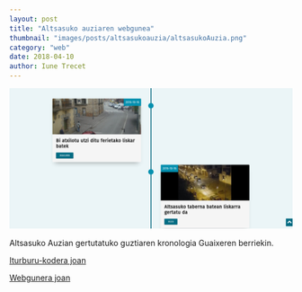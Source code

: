 ```yaml
---
layout: post
title: "Altsasuko auziaren webgunea"
thumbnail: "images/posts/altsasukoauzia/altsasukoAuzia.png"
category: "web"
date: 2018-04-10
author: Iune Trecet
---
```


<img src="/images/posts/altsasukoauzia/altsasukoAuzia_web.png" alt="Altsasuko auzia">

Altsasuko Auzian gertutatuko guztiaren kronologia Guaixeren berriekin.

<a class="goProject {{ page.category }}" href="https://github.com/Guaixe/AltsasukoAuzia">Iturburu-kodera joan</a>

<a class="goProject {{ page.category }}" href="http://altsasukoauzia.guaixe.eus/">Webgunera joan</a>

